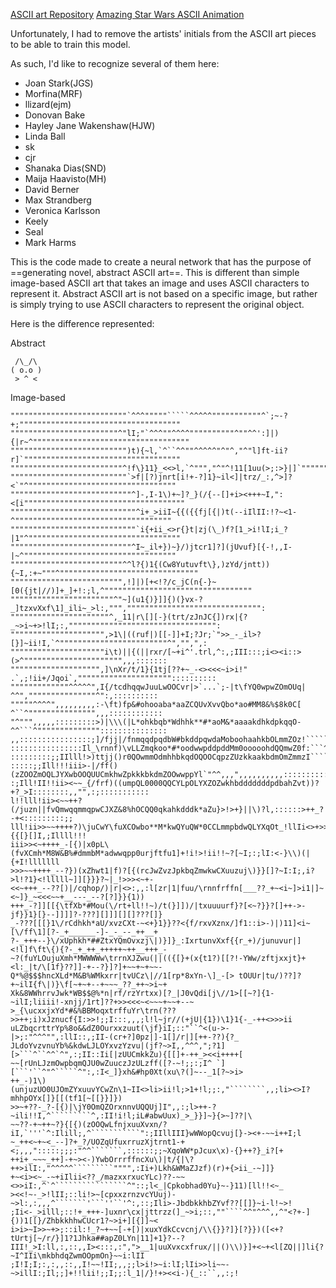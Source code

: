 [ASCII art Repository](https://www.asciiart.eu/)
[Amazing Star Wars ASCII Animation](https://www.asciimation.co.nz/index.php#)

Unfortunately, I had to remove the artists' initials from the ASCII art pieces 
to be able to train this model. 

As such, I'd like to recognize several of them here: 
- Joan Stark(JGS)
- Morfina(MRF)
- llizard(ejm)
- Donovan Bake
- Hayley Jane Wakenshaw(HJW)
- Linda Ball
- sk
- cjr
- Shanaka Dias(SND)
- Maija Haavisto(MH)
- David Berner
- Max Strandberg
- Veronica Karlsson
- Keely
- Seal
- Mark Harms


This is the code made to create a neural network that has the purpose of 
==generating novel, abstract ASCII art==. 
This is different than simple image-based ASCII art that takes an image and uses 
ASCII characters to represent it. 
Abstract ASCII art is not based on a specific image, but rather is simply trying 
to use ASCII characters to represent the original object. 

Here is the difference represented:

Abstract
```
 /\_/\
( o.o )
 > ^ <
```

Image-based
```
""""""""""""""""""""""""""`^^^"""""`````^^^^^"""""""""""^`;~-?+;""""""""""""""""""""""""""""""""""""
""""""""""""""""""""""""^"lI;"`^^^""^^^^""""""""""^""^^':]|){|r~^"""""""""""""""""""""""""""""""""""
"""""""""""""""""""""""""")t){~l,`^``^^""^^^^^"^"^,"^"l]ft-ii?r]`"""""""""""""""""""""""""""""""""""
"""""""""""""""""""""""""^!f\}11}_<<>l,`^""","^"^!11[1uu(>;:>}|]`"""""""""""""""""""""""""""""""""""
""""""""""""""""""""""""""`>f|[?)jnrt[i!+-?]1}~il<]|trz/_:,^>]?<`"^"""""""""""""""""""""""""""""""""
"""""""""""""""""""""""""""^]-,I-1\)+~]?_}(/{--[]+i><+++~I,":<[i""""""""""""""""""""""""""""""""""""
""""""""""""""""""""""""""""^i+_>iiI~{{({{fj[{|)t(--iIlII:!?~<1-^"""""""""""""""""""""""""""""""""""
""""""""""""""""""""""""""""`i{+ii_<>r{}t|zj(\_)f?[1_>i!lI;i_?|1"^""""""""""""""""""""""""""""""""""
"""""""""""""""""""""""""""^I~_il+})~}/)jtcr1]?](jUvuf}[{-!,,I-|~^""""""""""""""""""""""""""""""""""
"""""""""""""""""""""""""^^l?{)1{(Cw8Yutuvft\},)zYd/jntt)){~I,:+~"""^"""""""""""""""""""""""""""""""
""""""""""""""""""""""""",!]|)[+<!?/c_jC(n{-}~[0({jt|//)]+_]+!:;l,^"""""""""""""""""""""""""""""""""
"""""""""""""""""""""""^"~](u1{)}]]{)(}vx-?_]tzxvXxf\1]_ili~_>l:,""","""""""""""""""""""""""""""""":
""""""""""""""""""""""^,_11|r\[][-}(trt/zJnJC{])rx|{?_~>i~+>!lI;:,""""""""""""""""""""""""""""""""":
""""""""""""""""""""",>1\|((ruf|)[[-]]+I;?Jr;`">>_-_il>?[}]~ii!I,`^""""""""""""""""""""""""^","",",:
"""""""""""""""""""""i\t)||{(||rxr/[~+i^'.trl,^:,;III:::;i<><i::>(>^"""""""""""""""""""""",,,:::::::
"""""""""""""""""""",]\nXr/t/1}{1tj[??+~_-<><<<~i>i!" .`,;!ii+/Jqoi`,"""""""""""""""""""""::::::::::
"""""""""""""^^^^^",I{/tcdhqqwJuuLwOOCvr|>`...`;-|t\fYQ0wpwZOmOUq| ^^","""""""""""""""^":,::::::::::
"""""^^^^",,,,,,,,,:-\ft)fp&#ohooaba*aaZCQUvXvvQbo*ao#MM8&%$8k0C[ ^``^""""""""""""""",,,::::::::::::
"^""",,,,,:::::::::>)|\\\(|L*ohkbqb*Wdhhk**#*aoM&*aaaakdhkdpkqqO-^^```^"""""""""""""":::::::::::::::
,,::::::::::::::::;]/fjj|/fnmqqdpqdbW#bkddpqwdaMoboohaahkbOLmmZOz!`````^""""""""""""":::::::::::::::
::::::::::::::::Il_\rnnf)\vLLZmqkoo*#*oodwwpddpddMm0ooooohdQQmwZ0f:```^"""""""""""""":::::::::::::::
:::::::::;;IIlll!>)ttjj()r0QOwmmOdmhhbkqdOQOOCqpzZUzkkaakbdmOmZmmzI````^^""^^^^^^^^"":::::::::::::::
:::::;;Ill!!!iii>-|/ff()(zZOOZmOQLJYXwbOOQUUCmkhwZpkkkbkdmZOOwwppYl`"^^,,,",,,,,,,,,,:::::::::::::::
:;Ill!II!!ii><~~_{/frf)((umpQL0000QQCYLpOLYXZOZwkhbdddddddpdbahZvt))?+?_>I::::::::,,"",:;:::::::::::
l!!lll!ii><~~++?(/juzn||fvQmwqqmmqpwCJXZ&8%hOCQQ0qkahkdddk*aZu}>!>+}||\)?l,::::::>++_?-+<:::::::::;;
lll!ii>>~~++++?)\juCwY\fuXCOwbo**M*kwQYuQW*0CCLmmpbdwQLYXqOt_!llIi<>+>>-]!,:::;::~?{{[}[]I,;Illll!!!
iii>><~++++_-[{)|x0pL\(fvXCmh*M8W&B%#dmmbM*adwwqpp0urjftfu1]+!i!>!ii!!~?[~I;:;lI:<-}\\)(|{+I!lllllll
>>>~~++++_--?})(xZhwt1|f)?[{(rcJwZvzJpkbqZmwkwCXuuzuj\)}}[]?~I:I;,i?>l!?1}<!lllll~]][}}}?~|_!>>><~+-
<<~+++_--??[)|/cqhop/)|r|<>:,,:l[zr|1|fuu/\rnnfrffn[___??_+~<i~]>i1|]~<~]}_~<<<~~+__---_--?[?]}}{1))
+++_-?]][[{\tfXb*#Mou(\/rt+ll!!~)/t(}]])/|txuuuurf}?[<~?}}?[]++->-jf}}1}[}--]]]]?-???][]]][][]???[]}
_-???[[[}1\/rCdhkh*aU/xvzCXt-~<+}1}}??<{f/rxvXznx/]f1::i>-)|)11]<i~[\/ff\1][?-_+______-]-_-_--_++__+
?-_+++--}\/xUphkh*##ZtxYQmOvxzj\|)}]}_:IxrtunvXxf{{r_+)/junuvur|]<!l]f\ft\{){?-_+_++_+++++~++__+++_-
~?(fuYLOujuXmh*MWWWWw\trrnXJZwu(||(({[}+(x{t1?)[[?!-YWw/zftjxxjt}+<l:_|t/\[1f}??]]-+--?}]?]+~~+~+~~-
Q*%@$$$hncXLd*M&B%WMkxrr|tvUCz\|//1[rp*8xYn-\]_-[> tOUUr|tu/)??]?+~ilI{f\|)}\f[~+~+--+~~~_??_++~>i~+
Xk&8WWhrrvJwk*WB$$@%*n|rf/rzYrtxx)[?_|J0vQdi[j\//1>[[~?]{1-~ilI;liiii!-xnjj/1rt]??+>><<<~<~~~+~~+--~
>_{\ucxxjxYd*#&%BBMoqxtrffuYr\trn(???>>++;i)xJznucf{I:>>!;;I:::,,,;l!l~jr//(+jU|{1})\1}1{-_-++<>>>ii
uLZbqcrttrYp%8o&&dZ0Ourxxzuut(\jf}iI;::"``^<(u->-|>;:"^^^"",:llI::,;II-(cr+?]0pz|]-1[]/r|][++-??){?_
JLdoYvzvnuYb%&kdwLJLOYxvzYzvu|(jf?~>I,,^^^,";?1][>```^``^^`^",:;II::Ii[|zUUCmkkZu){[[]+-++_><<i++++[
~~[rUnLJzmOwpbqmQJU0wZuuczJzULzff([?-~!;;:;I^ `][```'``^"^`````^":,:I<_]}xh&#hp0Xt(xu\?(]~--_1[?~>i>
++_-)1\)(unjuzUO0UJOmZYxuuvYCwZn\1~II<>li>ii!l;>1+!l;;:,"````````,,;li><>I?mhhpOYx[]}[[(tf1[~[[}}]})
>>~+??-_?-[{)|\jY0OmQZOrxnnvUQQUj]I",,:;l>++-?~ili!!I,^`````````^,:II!i!l;iL#abwUux)_>_}}]~}{>~]??|\
~~??-+~++~?}{[{)(zOOQwLfnjxuuXvxn/?iI,`'''`^:Ilill;,^```````````":;IIllIII}wWWopQcvuj[}-><+-~~i++I;l
~_++<~+~<_--]?+_?/UOZqUfuxrruzXjtrnt1-+<;,,,":::::;;;:"^^```````,::::::;;~XqoWW*pJcux\x)-{}++?}_i?[+
++i+_~~~_++]-+~><-)YwbOrrrffncXu\)|t/{|\?++>ilI:,"^^^^^`````````"""",:Ii+)Lkh&WMaZJzf)(r)+{>ii_-~]]}
+~<i><~_-~+iIlii<??_/mazxxrxucYLc)??-~~<>>iI:,^`^````````````````^"::;l<_|Cpkobhad0Yu}~-}11)[ll!!<~_
><<!~-_>!lII;::li!>~[cpxxzrnzvcYUuj)-~>l:,:,,,^```````'```''``'^:,::;Ili>-JbdbkkhbZYvf??[[]}~i-l!~>!
;Ii<-_>illl;::!+_+++-]uxnr\cx|jttrzz(]_~>i;::,""````^^"^^^,,^"<?+-]{))1[[}/ZhbkkhhwCUcr1?~>i+][{]]~<
i>i>~I>>~+>;::il:!_?~+~~[-+[)|xuxYdkCcvcnj/\\{}}?]}[?}})([<+?tUrtj[~/r/}]1?1Jhka##apZ0LYn|11]+1}?--?
III!_>I:ll,:,::,,I><:::,:",">__1|uuXvxcxfrux/||()\\)}]+<~+<l[ZQ||]li{?~I^IIi\mkbhdqZwmOOpmOn}~~i:lII
;I!I;I;:,:,,::,,I!~~!II;,,;;l>i!>~i:lI;lIi>>li~~-~>illI:;Il;;]+!!lii!;;I;;:l_1|/}!+><<i-){_::``,,:;!
```